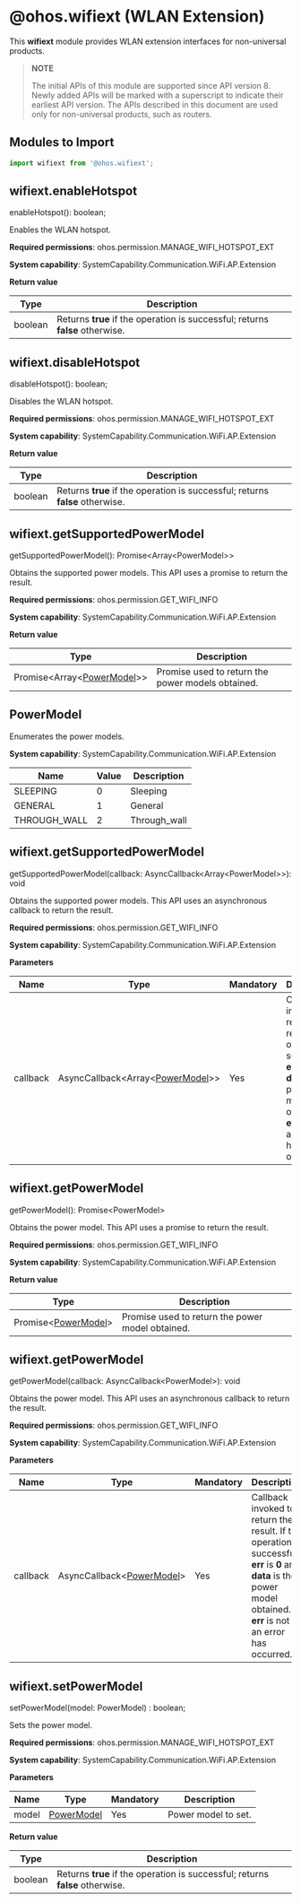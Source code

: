 # @ohos.wifiext (WLAN Extension)

This **wifiext** module provides WLAN extension interfaces for non-universal products.

> **NOTE**
>
> The initial APIs of this module are supported since API version 8. Newly added APIs will be marked with a superscript to indicate their earliest API version.
The APIs described in this document are used only for non-universal products, such as routers.


## Modules to Import

```js
import wifiext from '@ohos.wifiext';
```

## wifiext.enableHotspot

enableHotspot(): boolean;

Enables the WLAN hotspot.

**Required permissions**: ohos.permission.MANAGE_WIFI_HOTSPOT_EXT

**System capability**: SystemCapability.Communication.WiFi.AP.Extension

**Return value**

| **Type**| **Description**|
| -------- | -------- |
| boolean | Returns **true** if the operation is successful; returns **false** otherwise.|


## wifiext.disableHotspot

disableHotspot(): boolean;

Disables the WLAN hotspot.

**Required permissions**: ohos.permission.MANAGE_WIFI_HOTSPOT_EXT

**System capability**: SystemCapability.Communication.WiFi.AP.Extension

**Return value**

| **Type**| **Description**|
| -------- | -------- |
| boolean | Returns **true** if the operation is successful; returns **false** otherwise.|


## wifiext.getSupportedPowerModel

getSupportedPowerModel(): Promise&lt;Array&lt;PowerModel&gt;&gt;

Obtains the supported power models. This API uses a promise to return the result.

**Required permissions**: ohos.permission.GET_WIFI_INFO

**System capability**: SystemCapability.Communication.WiFi.AP.Extension

**Return value**

| Type| Description|
| -------- | -------- |
| Promise&lt;Array&lt;[PowerModel](#powermodel)&gt;&gt; | Promise used to return the power models obtained.|


## PowerModel

Enumerates the power models.

**System capability**: SystemCapability.Communication.WiFi.AP.Extension

| Name| Value| Description|
| -------- | -------- | -------- |
| SLEEPING | 0 | Sleeping|
| GENERAL | 1 | General|
| THROUGH_WALL | 2 | Through_wall|


## wifiext.getSupportedPowerModel

getSupportedPowerModel(callback: AsyncCallback&lt;Array&lt;PowerModel&gt;&gt;): void

Obtains the supported power models. This API uses an asynchronous callback to return the result.

**Required permissions**: ohos.permission.GET_WIFI_INFO

**System capability**: SystemCapability.Communication.WiFi.AP.Extension

**Parameters**

| Name| Type| Mandatory| Description|
| -------- | -------- | -------- | -------- |
| callback | AsyncCallback&lt;Array&lt;[PowerModel](#powermodel)&gt;&gt; | Yes| Callback invoked to return the result. If the operation is successful, **err** is 0 and **data** is the power models obtained. If **err** is not **0**, an error has occurred.|


## wifiext.getPowerModel

getPowerModel(): Promise&lt;PowerModel&gt;

Obtains the power model. This API uses a promise to return the result.

**Required permissions**: ohos.permission.GET_WIFI_INFO

**System capability**: SystemCapability.Communication.WiFi.AP.Extension

**Return value**

| Type| Description|
| -------- | -------- |
| Promise&lt;[PowerModel](#powermodel)&gt; | Promise used to return the power model obtained.|


## wifiext.getPowerModel

getPowerModel(callback: AsyncCallback&lt;PowerModel&gt;): void

Obtains the power model. This API uses an asynchronous callback to return the result.

**Required permissions**: ohos.permission.GET_WIFI_INFO

**System capability**: SystemCapability.Communication.WiFi.AP.Extension

**Parameters**

| Name| Type| Mandatory| Description|
| -------- | -------- | -------- | -------- |
| callback | AsyncCallback&lt;[PowerModel](#powermodel)&gt; | Yes| Callback invoked to return the result. If the operation is successful, **err** is **0** and **data** is the power model obtained. If **err** is not **0**, an error has occurred.|


## wifiext.setPowerModel

setPowerModel(model: PowerModel) : boolean;

Sets the power model.

**Required permissions**: ohos.permission.MANAGE_WIFI_HOTSPOT_EXT

**System capability**: SystemCapability.Communication.WiFi.AP.Extension

**Parameters**

| Name| Type| Mandatory| Description|
| -------- | -------- | -------- | -------- |
| model | [PowerModel](#powermodel) | Yes| Power model to set.|

**Return value**

| **Type**| **Description**|
| -------- | -------- |
| boolean | Returns **true** if the operation is successful; returns **false** otherwise.|
